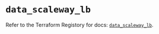 # `data_scaleway_lb`

Refer to the Terraform Registory for docs: [`data_scaleway_lb`](https://registry.terraform.io/providers/scaleway/scaleway/2.21.0/docs/data-sources/lb).
